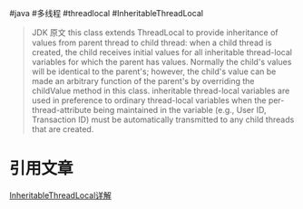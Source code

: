 #java  #多线程 #threadlocal #InheritableThreadLocal

> JDK 原文 
>this class extends ThreadLocal to provide inheritance of values from parent thread to child thread: when a child thread is created, the child receives initial values for all inheritable thread-local variables for which the parent has values. Normally the child's values will be identical to the parent's; however, the child's value can be made an arbitrary function of the parent's by overriding the childValue method in this class. inheritable thread-local variables are used in preference to ordinary thread-local variables when the per-thread-attribute being maintained in the variable (e.g., User ID, Transaction ID) must be automatically transmitted to any child threads that are created.


# 引用文章
[InheritableThreadLocal详解](https://blog.csdn.net/yexiguafu/article/details/103900568)
